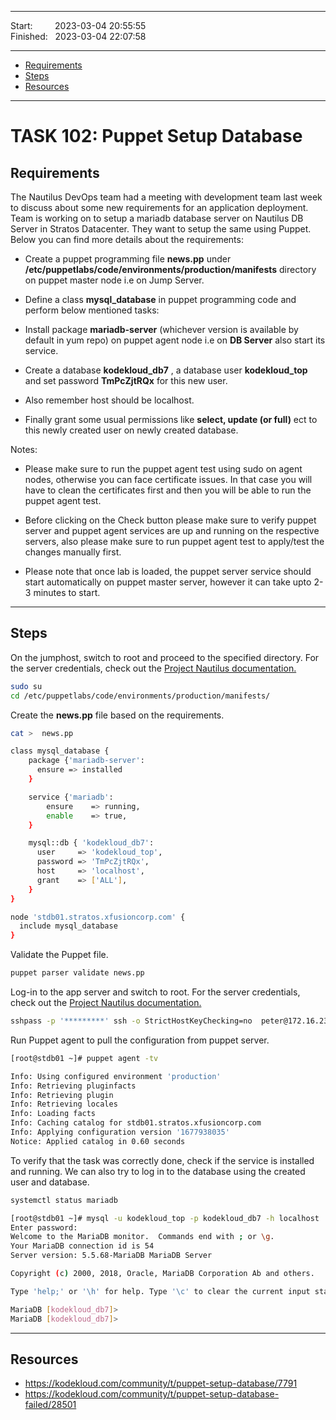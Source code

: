 
------------------------------

Start: &nbsp;&nbsp;&nbsp;&nbsp;&nbsp;&nbsp;&nbsp;&nbsp;2023-03-04 20:55:55  
Finished: &nbsp;&nbsp;2023-03-04 22:07:58

------------------------------

- [Requirements](#requirements)
- [Steps](#steps)
- [Resources](#resources)

------------------------------

# TASK 102: Puppet Setup Database

## Requirements

The Nautilus DevOps team had a meeting with development team last week to discuss about some new requirements for an application deployment. Team is working on to setup a mariadb database server on Nautilus DB Server in Stratos Datacenter. They want to setup the same using Puppet. Below you can find more details about the requirements:

- Create a puppet programming file **news.pp** under **/etc/puppetlabs/code/environments/production/manifests** directory on puppet master node i.e on Jump Server. 

- Define a class **mysql_database** in puppet programming code and perform below mentioned tasks:

- Install package **mariadb-server** (whichever version is available by default in yum repo) on puppet agent node i.e on **DB Server** also start its service.

- Create a database **kodekloud_db7** , a database user **kodekloud_top** and set password **TmPcZjtRQx** for this new user. 

- Also remember host should be localhost. 

- Finally grant some usual permissions like **select, update (or full)** ect to this newly created user on newly created database.

Notes:
- Please make sure to run the puppet agent test using sudo on agent nodes, otherwise you can face certificate issues. In that case you will have to clean the certificates first and then you will be able to run the puppet agent test.

- Before clicking on the Check button please make sure to verify puppet server and puppet agent services are up and running on the respective servers, also please make sure to run puppet agent test to apply/test the changes manually first.

- Please note that once lab is loaded, the puppet server service should start automatically on puppet master server, however it can take upto 2-3 minutes to start.

------------------------------

## Steps

On the jumphost, switch to root and proceed to the specified directory. For the server credentials, check out the [Project Nautilus documentation.](https://kodekloudhub.github.io/kodekloud-engineer/docs/projects/nautilus)

```bash
sudo su 
cd /etc/puppetlabs/code/environments/production/manifests/ 
```

Create the **news.pp** file based on the requirements.

```bash
cat >  news.pp

class mysql_database {
    package {'mariadb-server':
      ensure => installed
    }

    service {'mariadb':
        ensure    => running,
        enable    => true,
    }    

    mysql::db { 'kodekloud_db7':
      user     => 'kodekloud_top',
      password => 'TmPcZjtRQx',
      host     => 'localhost',
      grant    => ['ALL'],
    }
}

node 'stdb01.stratos.xfusioncorp.com' {
  include mysql_database
}
```

Validate the Puppet file.

```bash
puppet parser validate news.pp
```

Log-in to the app server and switch to root. For the server credentials, check out the [Project Nautilus documentation.](https://kodekloudhub.github.io/kodekloud-engineer/docs/projects/nautilus)

```bash
sshpass -p '*********' ssh -o StrictHostKeyChecking=no  peter@172.16.239.10
```

Run Puppet agent to pull the configuration from puppet server.

```bash
[root@stdb01 ~]# puppet agent -tv 

Info: Using configured environment 'production'
Info: Retrieving pluginfacts
Info: Retrieving plugin
Info: Retrieving locales
Info: Loading facts
Info: Caching catalog for stdb01.stratos.xfusioncorp.com
Info: Applying configuration version '1677938035'
Notice: Applied catalog in 0.60 seconds
```

To verify that the task was correctly done, check if the service is installed and running. We can also try to log in to the database using the created user and database.

```bash
systemctl status mariadb  
```

```bash
[root@stdb01 ~]# mysql -u kodekloud_top -p kodekloud_db7 -h localhost
Enter password: 
Welcome to the MariaDB monitor.  Commands end with ; or \g.
Your MariaDB connection id is 54
Server version: 5.5.68-MariaDB MariaDB Server

Copyright (c) 2000, 2018, Oracle, MariaDB Corporation Ab and others.

Type 'help;' or '\h' for help. Type '\c' to clear the current input statement.

MariaDB [kodekloud_db7]> 
MariaDB [kodekloud_db7]> 
```

------------------------------

## Resources

- https://kodekloud.com/community/t/puppet-setup-database/7791
- https://kodekloud.com/community/t/puppet-setup-database-failed/28501
